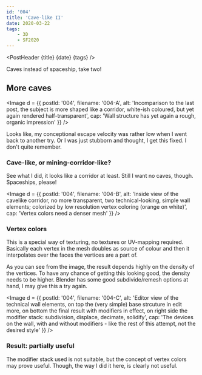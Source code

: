 ```yaml
---
id: '004'
title: 'Cave-like II'
date: 2020-03-22
tags:
    - 3D
    - SF2020
---
```




<script>
    import Image from '$lib/Image.svelte'
	import PostHeader from '$lib/PostHeader.svelte'
</script>



<PostHeader {title} {date} {tags} />

Caves instead of spaceship, take two!

## More caves

<Image d = {{ postId: '004', filename: '004-A',
	alt: 'Incomparison to the last post, the subject is more shaped like a corridor, white-ish coloured, but yet again rendered half-transparent',
	cap: 'Wall structure has yet again a rough, organic impression'
}} />

Looks like, my conceptional escape velocity was rather low when I went back to another try. Or I was just stubborn and thought, I get this fixed. I don't quite remember.

### Cave-like, or mining-corridor-like?

See what I did, it looks like a corridor at least. Still I want no caves, though. Spaceships, please!

<Image d = {{ postId: '004', filename: '004-B',
	alt: 'Inside view of the cavelike corridor, no more transparent, two technical-looking, simple wall elements; colorized by low resolution vertex coloring (orange on white)',
	cap: 'Vertex colors need a denser mesh'
}} />

### Vertex colors

This is a special way of texturing, no textures or UV-mapping required. Basically each vertex in the mesh doubles as source of colour and then it interpolates over the faces the vertices are a part of.

As you can see from the image, the result depends highly on the density of the vertices. To have any chance of getting this looking good, the density needs to be higher. Blender has some good subdivide/remesh options at hand, I may give this a try again.

<Image d = {{ postId: '004', filename: '004-C',
	alt: 'Editor view of the technical wall elements, on top the (very simple) base strcuture in edit more, on bottom the final result with modifiers in effect, on right side the modifier stack: subdivision, displace, decimate, solidify',
	cap: 'The devices on the wall, with and without modifiers - like the rest of this attempt, not the desired style'
}} />

### Result: partially useful

The modifier stack used is not suitable, but the concept of vertex colors may prove useful. Though, the way I did it here, is clearly not useful.